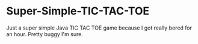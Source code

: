 # Super-Simple-TIC-TAC-TOE
Just a super simple Java TIC TAC TOE game because I got really bored for an hour. Pretty buggy I'm sure.
